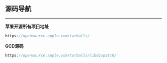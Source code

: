 ## 源码导航

-----

**苹果开源所有项目地址**

```c++
https://opensource.apple.com/tarballs/
```



**GCD源码**

```c++
https://opensource.apple.com/tarballs/libdispatch/
```

